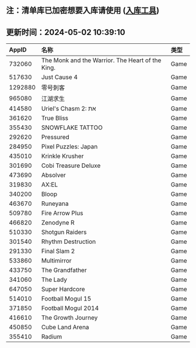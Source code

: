 ## 注：清单库已加密想要入库请使用 ([入库工具](https://github.com/BlankTMing/ManifestAutoUpdate/releases))

## 更新时间：2024-05-02 10:39:10
| AppID | 名称 | 类型  |
| :-------------------- | :----------------------------- | :----------- |
| 732060 | The Monk and the Warrior. The Heart of the King.| Game |
| 517630 | Just Cause 4| Game |
| 1292880 | 零号刺客| Game |
| 965080 | 江湖求生| Game |
| 414580 | Uriel's Chasm 2: את| Game |
| 361620 | True Bliss| Game |
| 355430 | SNOWFLAKE TATTOO| Game |
| 292620 | Pressured| Game |
| 284950 | Pixel Puzzles: Japan| Game |
| 435010 | Krinkle Krusher| Game |
| 301690 | Cobi Treasure Deluxe| Game |
| 473690 | Absolver| Game |
| 319830 | AX:EL| Game |
| 340200 | Bloop| Game |
| 463670 | Runeyana| Game |
| 509780 | Fire Arrow Plus| Game |
| 466820 | Zenodyne R| Game |
| 510330 | Shotgun Raiders| Game |
| 301540 | Rhythm Destruction| Game |
| 291330 | Final Slam 2| Game |
| 533860 | Multimirror| Game |
| 433750 | The Grandfather| Game |
| 341060 | The Lady| Game |
| 647050 | Super Hardcore| Game |
| 514010 | Football Mogul 15| Game |
| 371850 | Football Mogul 2014| Game |
| 416610 | The Growth Journey| Game |
| 450850 | Cube Land Arena| Game |
| 355410 | Radium| Game |
